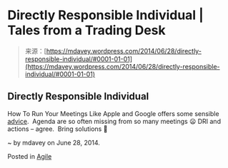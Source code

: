 <!--yml
category: 未分类
date: 2024-05-18 05:48:27
-->

# Directly Responsible Individual | Tales from a Trading Desk

> 来源：[https://mdavey.wordpress.com/2014/06/28/directly-responsible-individual/#0001-01-01](https://mdavey.wordpress.com/2014/06/28/directly-responsible-individual/#0001-01-01)

## Directly Responsible Individual

How To Run Your Meetings Like Apple and Google offers some sensible [advice](http://99u.com/articles/7220/how-to-run-your-meetings-like-apple-and-google).  Agenda are so often missing from so many meetings 😦 DRI and actions – agree.  Bring solutions 🙂

~ by mdavey on June 28, 2014.

Posted in [Agile](https://mdavey.wordpress.com/category/agile/)